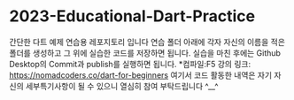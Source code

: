 # 2023-Educational-Dart-Practice
간단한 다트 예제 연습용 레포지토리 입니다
연습 폴더 아래에 각자 자신의 이름을 적은 폴더를 생성하고 그 위에 실습한 코드를 저장하면 됩니다.
실습을 마친 후에는 Github Desktop의 Commit과 publish를 실행하면 됩니다.
*컴파일:F5
강의 링크: https://nomadcoders.co/dart-for-beginners
여기서 코드 활동한 내역은 자기 자신의 세부특기사항이 될 수 있으니
열심히 참여 부탁드립니다 ^__^

